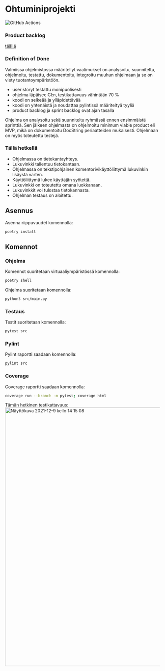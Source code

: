 # Ohtuminiprojekti

![GitHub Actions](https://github.com/D3lux3/ohtuminiprokkis/workflows/CI/badge.svg)

### Product backlog

<a href="https://docs.google.com/spreadsheets/d/18UunzrSmqwaxQoobDS-6G-ufC1mTFpKDdtghOMa9Yn4/">täällä</a>

### Definition of Done

Valmiissa ohjelmistossa määritellyt vaatimukset on analysoitu, suunniteltu, ohjelmoitu, testattu, dokumentoitu, integroitu muuhun ohjelmaan ja se on viety tuotantoympäristöön.
- user storyt testattu monipuolisesti
- ohjelma läpäisee CI:n, testikattavuus vähintään 70 %
- koodi on selkeää ja ylläpidettävää
- koodi on yhtenäistä ja noudattaa pylintissä määriteltyä tyyliä
- product backlog ja sprint backlog ovat ajan tasalla

Ohjelma on analysoitu sekä suunniteltu ryhmässä ennen ensimmäistä sprinttiä. Sen jälkeen ohjelmasta on ohjelmoitu minimum viable product eli MVP, mikä on dokumentoitu DocString periaatteiden mukaisesti. Ohjelmaan on myös toteutettu testejä.

### Tällä hetkellä

- Ohjelmassa on tietokantayhteys.
- Lukuvinkki tallentuu tietokantaan.
- Ohjelmassa on tekstipohjainen komentorivikäyttöliittymä lukuvinkin lisäystä varten.
- Käyttöliittymä lukee käyttäjän syötettä.
- Lukuvinkki on toteutettu omana luokkanaan.
- Lukuvinkkit voi tulostaa tietokannasta.
- Ohjelman testaus on aloitettu.

## Asennus

Asenna riippuvuudet komennolla:

```bash
poetry install
```

## Komennot

### Ohjelma

Komennot suoritetaan virtuaaliympäristössä komennolla:

```bash
poetry shell
```

Ohjelma suoritetaan komennolla:

```bash
python3 src/main.py
```

### Testaus

Testit suoritetaan komennolla:

```bash
pytest src
```

### Pylint

Pylint raportti saadaan komennolla:

```bash
pylint src
```


### Coverage

Coverage raportti saadaan komennolla:

```bash 
coverage run --branch -m pytest; coverage html
```

Tämän hetkinen testikattavuus:
<img width="843" alt="Näyttökuva 2021-12-9 kello 14 15 08" src="https://user-images.githubusercontent.com/75832352/145394695-9b04ce98-dd38-4f03-9819-84868367cd14.png">
